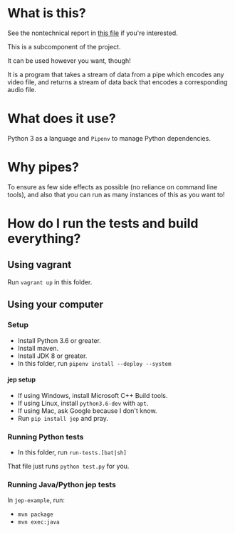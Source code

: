 # What is this?

See the nontechnical report in [this file](./report.md) if you're interested.

This is a subcomponent of the project.

It can be used however you want, though!

It is a program that takes a stream of data from a pipe which encodes any video
file, and returns a stream of data back that encodes a corresponding audio file.

# What does it use?

Python 3 as a language and `Pipenv` to manage Python dependencies. 

# Why pipes?

To ensure as few side effects as possible (no reliance on command line tools),
and also that you can run as many instances of this as you want to!

# How do I run the tests and build everything?

## Using vagrant

Run `vagrant up` in this folder.

## Using your computer

### Setup

- Install Python 3.6 or greater.
- Install maven.
- Install JDK 8 or greater.
- In this folder, run `pipenv install --deploy --system`

#### jep setup
- If using Windows, install Microsoft C++ Build tools.
- If using Linux, install `python3.6-dev` with `apt`.
- If using Mac, ask Google because I don't know.
- Run `pip install jep` and pray.


### Running Python tests
- In this folder, run `run-tests.[bat|sh]`

That file just runs `python test.py` for you.

### Running Java/Python jep tests
In `jep-example`, run:

- `mvn package`
- `mvn exec:java`